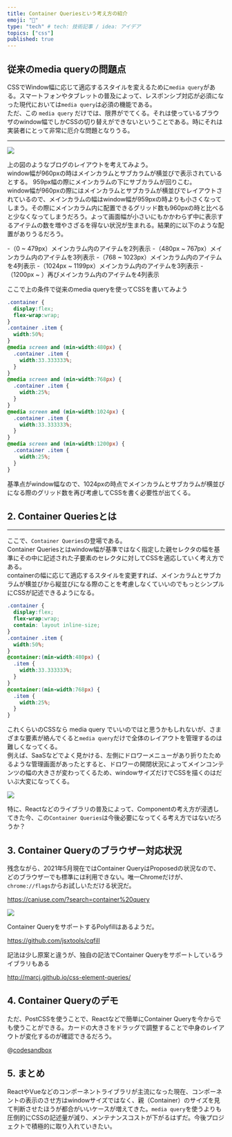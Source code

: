 ```yaml
---
title: Container Queriesという考え方の紹介
emoji: "📏"
type: "tech" # tech: 技術記事 / idea: アイデア
topics: ["css"]
published: true
---
```



## 従来のmedia queryの問題点

CSSでWindow幅に応じて適応するスタイルを変えるために`media query`がある。スマートフォンやタブレットの普及によって、レスポンシブ対応が必須になった現代においては`media query`は必須の機能である。  
ただ、この `media query` だけでは、限界がでてくる。それは使っているブラウザのwindow幅でしかCSSの切り替えができないということである。時にそれは実装者にとって非常に厄介な問題となりうる。

---
![](https://storage.googleapis.com/zenn-user-upload/khpef387po2ct2zf62nusztvyef0)

上の図のようなブログのレイアウトを考えてみよう。  
window幅が960pxの時はメインカラムとサブカラムが横並びで表示されているとする。
959px幅の際にメインカラムの下にサブカラムが回りこむ。  
window幅が960pxの際にはメインカラムとサブカラムが横並びでレイアウトされているので、メインカラムの幅はwindow幅が959pxの時よりも小さくなってしまう。その際にメインカラム内に配置できるグリッド数も960pxの時と比べると少なくなってしまうだろう。よって画面幅が小さいにもかかわらず中に表示するアイテムの数を増やさざるを得ない状況が生まれる。結果的に以下のような配置がありうるだろう。

-（0 ~ 479px）メインカラム内のアイテムを2列表示
-（480px ~ 767px）メインカラム内のアイテムを3列表示
-（768 ~ 1023px）メインカラム内のアイテムを4列表示
-（1024px ~ 1199px）メインカラム内のアイテムを3列表示
-（1200px ~ ）再びメインカラム内のアイテムを4列表示

ここで上の条件で従来のmedia queryを使ってCSSを書いてみよう

```css
.container {
  display:flex;
  flex-wrap:wrap;
}
.container .item {
  width:50%;
}
@media screen and (min-width:480px) {
  .container .item {
    width:33.333333%;
  }
}
@media screen and (min-width:768px) {
  .container .item {
    width:25%;
  }
}
@media screen and (min-width:1024px) {
  .container .item {
    width:33.333333%;
  }
}
@media screen and (min-width:1200px) {
  .container .item {
    width:25%;
  }
}
```

基準点がwindow幅なので、1024pxの時点でメインカラムとサブカラムが横並びになる際のグリッド数を再び考慮してCSSを書く必要性が出てくる。

## 2. Container Queriesとは
-----------------------

ここで、`Container Queries`の登場である。  
Container Queriesとはwindow幅が基準ではなく指定した親セレクタの幅を基準にその中に記述された子要素のセレクタに対してCSSを適応していく考え方である。  
containerの幅に応じて適応するスタイルを変更すれば、メインカラムとサブカラムが横並びから縦並びになる際のことを考慮しなくていいのでもっとシンプルにCSSが記述できるようになる。

```css
.container {
  display:flex;
  flex-wrap:wrap;
  contain: layout inline-size;
}
.container .item {
  width:50%;
}
@container:(min-width:480px) {
  .item {
    width:33.333333%;
  }
}
@container:(min-width:768px) {
  .item {
    width:25%;
  }
}
```

これくらいのCSSなら media query でいいのではと思うかもしれないが、さまざまな要素が絡んでくると`media query`だけで全体のレイアウトを管理するのは難しくなってくる。  
例えば、SaaSなどでよく見かける、左側にドロワーメニューがあり折りたためるような管理画面があったとすると、ドロワーの開閉状況によってメインコンテンツの幅の大きさが変わってくるため、windowサイズだけでCSSを描くのはだいぶ大変になってくる。

![](https://storage.googleapis.com/zenn-user-upload/1l4chgqg51j1adujmcw4xo5blw3w)

特に、Reactなどのライブラリの普及によって、Componentの考え方が浸透してきた今、この`Container Queries`は今後必要になってくる考え方ではないだろうか？

## 3. Container Queryのブラウザー対応状況

残念ながら、2021年5月現在ではContainer QueryはProposedの状況なので、どのブラウザーでも標準には利用できない。唯一Chromeだけが、`chrome://flags`からお試しいただける状況だ。

https://caniuse.com/?search=container%20query

![](https://storage.googleapis.com/zenn-user-upload/ngjy5c8ugqrlr3hylfc9mnnnw9do)

Container QueryをサポートするPolyfillはあるようだ。

https://github.com/jsxtools/cqfill

記法は少し原案と違うが、独自の記法でContainer Queryをサポートしているライブラリもある

http://marcj.github.io/css-element-queries/

## 4. Container Queryのデモ

ただ、PostCSSを使うことで、Reactなどで簡単にContainer Queryを今からでも使うことができる。カードの大きさをドラッグで調整することで中身のレイアウトが変化するのが確認できるだろう。

@[codesandbox](https://codesandbox.io/embed/nervous-leaf-wif8f?fontsize=14&hidenavigation=1&theme=dark)


## 5. まとめ

ReactやVueなどのコンポーネントライブラリが主流になった現在、コンポーネントの表示のさせ方はwindowサイズではなく、親（Container）のサイズを見て判断させたほうが都合がいいケースが増えてきた。`media query`を使うよりも圧倒的にCSSの記述量が減り、メンテナンスコストが下がるはずだ。今後プロジェクトで積極的に取り入れていきたい。